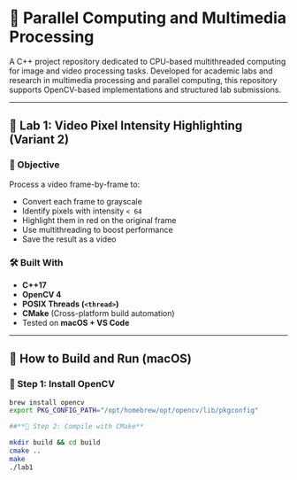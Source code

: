# 🔄 Parallel Computing and Multimedia Processing

A C++ project repository dedicated to CPU-based multithreaded computing for image and video processing tasks. Developed for academic labs and research in multimedia processing and parallel computing, this repository supports OpenCV-based implementations and structured lab submissions.

---


## 🚀 Lab 1: Video Pixel Intensity Highlighting (Variant 2)

### 🎯 Objective

Process a video frame-by-frame to:
- Convert each frame to grayscale
- Identify pixels with intensity `< 64`
- Highlight them in red on the original frame
- Use multithreading to boost performance
- Save the result as a video

### 🛠️ Built With

- **C++17**
- **OpenCV 4**
- **POSIX Threads (`<thread>`)**
- **CMake** (Cross-platform build automation)
- Tested on **macOS + VS Code**

---

## 🧪 How to Build and Run (macOS)

### 🔧 Step 1: Install OpenCV
```bash
brew install opencv
export PKG_CONFIG_PATH="/opt/homebrew/opt/opencv/lib/pkgconfig"

##**🔧 Step 2: Compile with CMake**

mkdir build && cd build
cmake ..
make
./lab1

